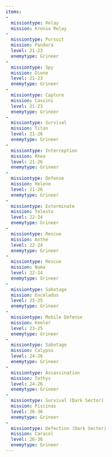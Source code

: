 ```yaml
---
items:
-
  missiontype: Relay
  mission: Kronia Relay
-
  missiontype: Pursuit
  mission: Pandora
  level: 21-23
  enemytype: Grineer
-
  missiontype: Spy
  mission: Dione
  level: 21-23
  enemytype: Grineer
-
  missiontype: Capture
  mission: Cassini
  level: 21-23
  enemytype: Grineer
-
  missiontype: Survival
  mission: Titan
  level: 21-26
  enemytype: Grineer
-
  missiontype: Interception
  mission: Rhea
  level: 21-26
  enemytype: Grineer
-
  missiontype: Defense
  mission: Helene
  level: 21-26
  enemytype: Grineer
-
  missiontype: Exterminate
  mission: Telesto
  level: 22-24
  enemytype: Grineer
-
  missiontype: Rescue
  mission: Anthe
  level: 22-24
  enemytype: Grineer
-
  missiontype: Rescue
  mission: Numa
  level: 22-24
  enemytype: Grineer
-
  missiontype: Sabotage
  mission: Enceladus
  level: 23-25
  enemytype: Grineer
-
  missiontype: Mobile Defense
  mission: Keeler
  level: 23-25
  enemytype: Grineer
-
  missiontype: Sabotage
  mission: Calypso
  level: 24-26
  enemytype: Grineer
-
  missiontype: Assassination
  mission: Tethys
  level: 24-26
  enemytype: Grineer
-
  missiontype: Survival (Dark Sector)
  mission: Piscinas
  level: 26-36
  enemytype: Grineer
-
  missiontype: Defection (Dark Sector)
  mission: Caracol
  level: 26-36
  enemytype: Grineer
---
```

